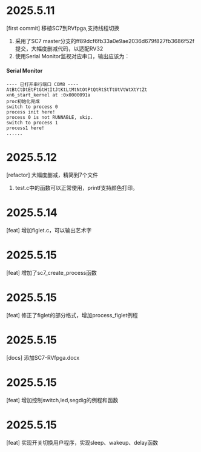 # 2025.5.11
[first commit] 移植SC7到RVfpga,支持线程切换
1. 采用了SC7 master分支的ff89dcf6fb33a0e9ae2036d679f827fb3686f52f提交，大幅度删减代码，以适配RV32
2. 使用Serial Monitor监视对应串口，输出应该为：

#### Serial Monitor
```
---- 已打开串行端口 COM8 ----
AtBtCtDtEtFtGtHtItJtKtLtMtNtOtPtQtRtStTtUtVtWtXtYtZt
xn6_start_kernel at :0x0000091a
proc初始化完成
switch to process 0
process init here!
process 0 is not RUNNABLE, skip.
switch to process 1
process1 here!
......

```

# 2025.5.12
[refactor] 大幅度删减，精简到7个文件
1. test.c中的函数可以正常使用，printf支持颜色打印。

# 2025.5.14
[feat] 增加figlet.c，可以输出艺术字

# 2025.5.15
[feat] 增加了sc7_create_process函数

# 2025.5.15
[feat] 修正了figlet的部分格式，增加process_figlet例程

# 2025.5.15
[docs] 添加SC7-RVfpga.docx

# 2025.5.15
[feat] 增加控制switch,led,segdig的例程和函数

# 2025.5.15
[feat] 实现开关切换用户程序，实现sleep、wakeup、delay函数
